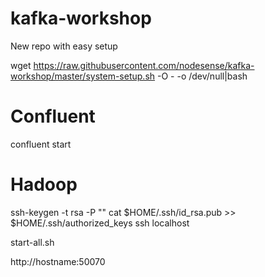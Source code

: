 # kafka-workshop
New repo with easy setup

wget https://raw.githubusercontent.com/nodesense/kafka-workshop/master/system-setup.sh -O - -o /dev/null|bash






# Confluent

confluent start

# Hadoop

ssh-keygen -t rsa -P ""
cat $HOME/.ssh/id_rsa.pub >> $HOME/.ssh/authorized_keys
ssh localhost

start-all.sh

http://hostname:50070
